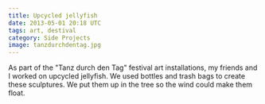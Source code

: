 ```yaml
---
title: Upcycled jellyfish
date: 2013-05-01 20:18 UTC
tags: art, destival
category: Side Projects
image: tanzdurchdentag.jpg
---
```


As part of the "Tanz durch den Tag" festival art installations, my friends and I worked on upcycled jellyfish. We used bottles and trash bags to create these sculptures. We put them up in the tree so the wind could make them float.
